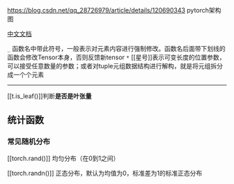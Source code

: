 https://blog.csdn.net/qq_28726979/article/details/120690343 
pytorch架构图


[中文文档](https://pytorch-cn.readthedocs.io/zh/latest/#pytorch)

`_` 函数名中带此符号，一般表示对元素内容进行强制修改。函数名后面带下划线的函数会修改Tensor本身，否则反馈新tensor
`*` [[星号]]表示可变长度的位置参数，可以接受任意数量的参数；或者对tuple元组数据结构进行解构，就是将元组拆分成一个个元素

---
[[t.is_leaf()]]判断**是否是叶张量**





## 统计函数

### 常见随机分布
[[torch.rand()]] 均匀分布（在0到1之间）

[[torch.randn()]] 正态分布，默认为均值为0，标准差为1的标准正态分布


